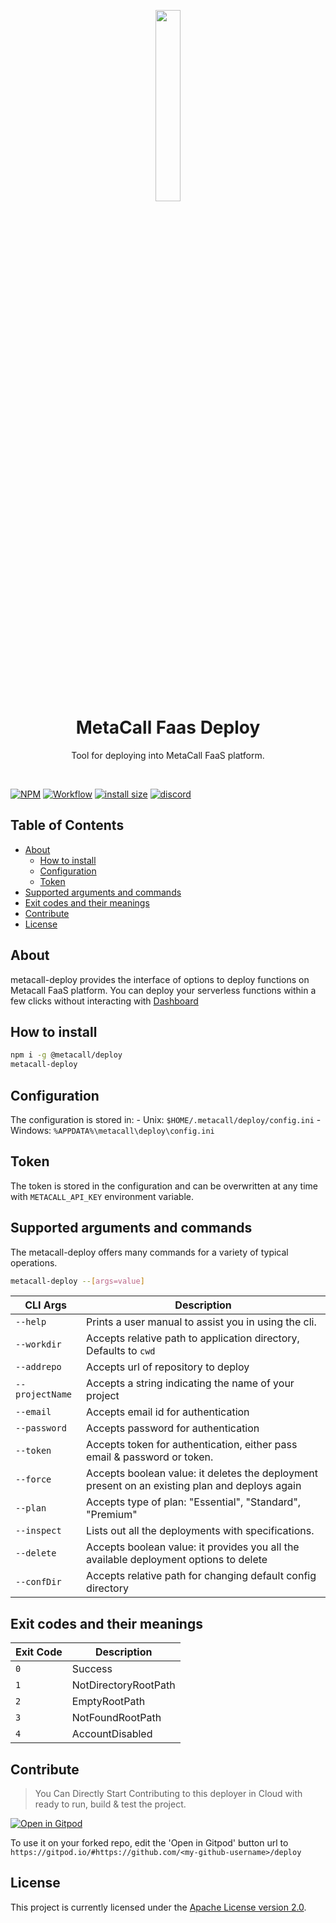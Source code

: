 <p align="center"><a href="https://metacall.io/" target="_blank"><img src="https://github.com/metacall.png" width="28%"></a></p>

<h1 align="center"> <b> MetaCall Faas Deploy </b> </h1>

<p  align="center">Tool for deploying into MetaCall FaaS platform.</p>
<br>

[![NPM](https://img.shields.io/npm/v/@metacall/deploy?color=blue)](https://www.npmjs.com/package/@metacall/deploy)
[![Workflow](https://github.com/metacall/deploy/actions/workflows/ci.yml/badge.svg)](https://github.com/metacall/deploy/actions)
[![install size](https://packagephobia.com/badge?p=@metacall/deploy)](https://packagephobia.com/result?p=@metacall/deploy)
[![discord](https://img.shields.io/discord/781987805974757426?color=purple&style=plastic)](https://discord.com/channels/781987805974757426/)

## Table of Contents

-   [About](#about)
    -   [How to install](#how-to-install)
    -   [Configuration](#Configuration)
    -   [Token](#Token)
-   [Supported arguments and commands](#supported-arguments-and-commands)
-   [Exit codes and their meanings](#exit-codes-and-their-meanings)
-   [Contribute](#Contribute)
-   [License](#License)

## About

metacall-deploy provides the interface of options to deploy functions on Metacall FaaS platform. You can deploy your serverless functions within a few clicks without interacting with [Dashboard](https://dashboard.metacall.io/)

## How to install

```bash
npm i -g @metacall/deploy
metacall-deploy
```

## Configuration

The configuration is stored in: - Unix: `$HOME/.metacall/deploy/config.ini` - Windows: `%APPDATA%\metacall\deploy\config.ini`

## Token

The token is stored in the configuration and can be overwritten at any time with `METACALL_API_KEY` environment variable.

## Supported arguments and commands

The metacall-deploy offers many commands for a variety of typical operations.

```bash
metacall-deploy --[args=value]
```

| CLI Args        | Description                                                                                    |
| --------------- | ---------------------------------------------------------------------------------------------- |
| `--help`        | Prints a user manual to assist you in using the cli.                                           |
| `--workdir`     | Accepts relative path to application directory, Defaults to `cwd`                              |
| `--addrepo`     | Accepts url of repository to deploy                                                            |
| `--projectName` | Accepts a string indicating the name of your project                                           |
| `--email`       | Accepts email id for authentication                                                            |
| `--password`    | Accepts password for authentication                                                            |
| `--token`       | Accepts token for authentication, either pass email & password or token.                       |
| `--force`       | Accepts boolean value: it deletes the deployment present on an existing plan and deploys again |
| `--plan`        | Accepts type of plan: "Essential", "Standard", "Premium"                                       |
| `--inspect`     | Lists out all the deployments with specifications.                                             |
| `--delete`      | Accepts boolean value: it provides you all the available deployment options to delete          |
| `--confDir`     | Accepts relative path for changing default config directory                                    |

## Exit codes and their meanings

| Exit Code | Description          |
| --------- | -------------------- |
| `0`       | Success              |
| `1`       | NotDirectoryRootPath |
| `2`       | EmptyRootPath        |
| `3`       | NotFoundRootPath     |
| `4`       | AccountDisabled      |

## Contribute

> You Can Directly Start Contributing to this deployer in Cloud with ready to run, build & test the project.

[![Open in Gitpod](https://gitpod.io/button/open-in-gitpod.svg)](https://gitpod.io/#https://github.com/metacall/deploy)

To use it on your forked repo, edit the 'Open in Gitpod' button url to `https://gitpod.io/#https://github.com/<my-github-username>/deploy`

## License

This project is currently licensed under the [Apache License version 2.0](LICENSE).
